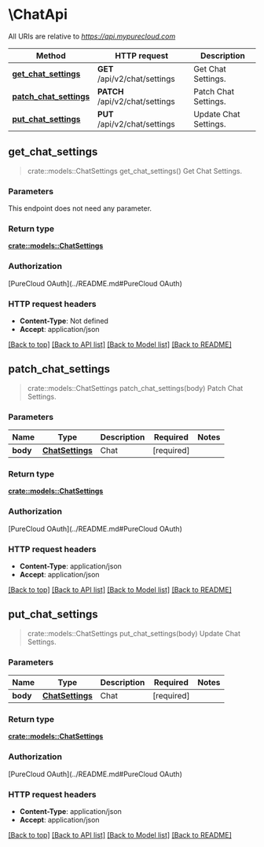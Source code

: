 # \ChatApi

All URIs are relative to *https://api.mypurecloud.com*

Method | HTTP request | Description
------------- | ------------- | -------------
[**get_chat_settings**](ChatApi.md#get_chat_settings) | **GET** /api/v2/chat/settings | Get Chat Settings.
[**patch_chat_settings**](ChatApi.md#patch_chat_settings) | **PATCH** /api/v2/chat/settings | Patch Chat Settings.
[**put_chat_settings**](ChatApi.md#put_chat_settings) | **PUT** /api/v2/chat/settings | Update Chat Settings.



## get_chat_settings

> crate::models::ChatSettings get_chat_settings()
Get Chat Settings.

### Parameters

This endpoint does not need any parameter.

### Return type

[**crate::models::ChatSettings**](ChatSettings.md)

### Authorization

[PureCloud OAuth](../README.md#PureCloud OAuth)

### HTTP request headers

- **Content-Type**: Not defined
- **Accept**: application/json

[[Back to top]](#) [[Back to API list]](../README.md#documentation-for-api-endpoints) [[Back to Model list]](../README.md#documentation-for-models) [[Back to README]](../README.md)


## patch_chat_settings

> crate::models::ChatSettings patch_chat_settings(body)
Patch Chat Settings.

### Parameters


Name | Type | Description  | Required | Notes
------------- | ------------- | ------------- | ------------- | -------------
**body** | [**ChatSettings**](ChatSettings.md) | Chat | [required] |

### Return type

[**crate::models::ChatSettings**](ChatSettings.md)

### Authorization

[PureCloud OAuth](../README.md#PureCloud OAuth)

### HTTP request headers

- **Content-Type**: application/json
- **Accept**: application/json

[[Back to top]](#) [[Back to API list]](../README.md#documentation-for-api-endpoints) [[Back to Model list]](../README.md#documentation-for-models) [[Back to README]](../README.md)


## put_chat_settings

> crate::models::ChatSettings put_chat_settings(body)
Update Chat Settings.

### Parameters


Name | Type | Description  | Required | Notes
------------- | ------------- | ------------- | ------------- | -------------
**body** | [**ChatSettings**](ChatSettings.md) | Chat | [required] |

### Return type

[**crate::models::ChatSettings**](ChatSettings.md)

### Authorization

[PureCloud OAuth](../README.md#PureCloud OAuth)

### HTTP request headers

- **Content-Type**: application/json
- **Accept**: application/json

[[Back to top]](#) [[Back to API list]](../README.md#documentation-for-api-endpoints) [[Back to Model list]](../README.md#documentation-for-models) [[Back to README]](../README.md)

